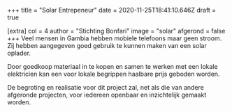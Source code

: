 +++
title = "Solar Entrepeneur"
date = 2020-11-25T18:41:10.646Z
draft = true

[extra]
col = 4
author = "Stichting Bonfari"
image = "solar"
afgerond = false
+++
Veel mensen in Gambia hebben mobiele telefoons maar geen stroom. Zij hebben aangegeven goed gebruik te kunnen maken van een solar oplader.

Door goedkoop materiaal in te kopen en samen te werken met een lokale elektricien kan een voor lokale begrippen haalbare prijs geboden worden.

De begroting en realisatie voor dit project zal, net als die van andere afgeronde projecten, voor iedereen openbaar en inzichtelijk gemaakt worden.